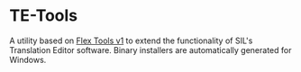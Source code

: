 # TE-Tools
A utility based on [Flex Tools v1](https://github.com/cdfarrow/flextools/wiki/FLExTools-v1) to extend the functionality of SIL's Translation Editor software. Binary installers are automatically generated for Windows. 
